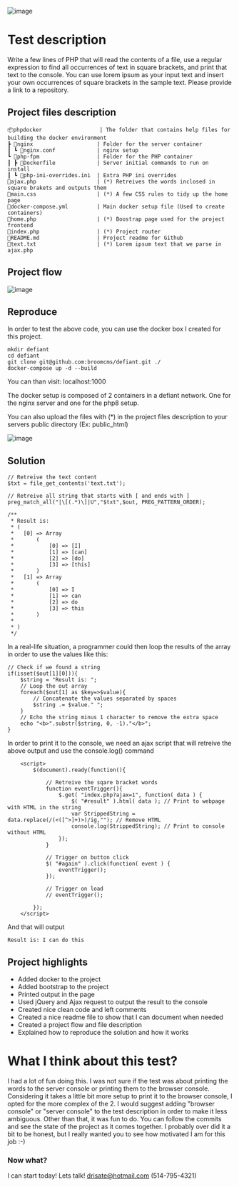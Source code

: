 ![image](https://user-images.githubusercontent.com/63425041/149531644-1a917a04-e181-41e0-b2a4-06f680bb74b0.png)

# Test description


Write a few lines of PHP that will read the contents of a file, use a regular expression to find all occurrences of text in square brackets, and print that text to the console. You can use lorem ipsum as your input text and insert your own occurrences of square brackets in the sample text. Please provide a link to a repository.

 ## Project files description

    📦phpdocker                  | The folder that contains help files for building the docker environment
    ┣ 📂nginx                    | Folder for the server container
    ┃ ┗ 📜nginx.conf             | nginx setup
    ┗ 📂php-fpm                  | Folder for the PHP container
    ┃ ┣ 📜Dockerfile             | Server initial commands to run on install
    ┃ ┗ 📜php-ini-overrides.ini  | Extra PHP ini overrides
    📜ajax.php                   | (*) Retreives the words inclosed in square brakets and outputs them
    📜main.css                   | (*) A few CSS rules to tidy up the home page
    📜docker-compose.yml         | Main docker setup file (Used to create containers)
    📜home.php                   | (*) Boostrap page used for the project frontend
    📜index.php                  | (*) Project router
    📜README.md                  | Project readme for Github
    📜text.txt                   | (*) Lorem ipsum text that we parse in ajax.php

## Project flow

![image](https://user-images.githubusercontent.com/63425041/149442644-1311a5e1-a0eb-4237-827f-f664eac671ad.png)

## Reproduce

In order to test the above code, you can use the docker box I created for this project.

    mkdir defiant
    cd defiant
    git clone git@github.com:broomcms/defiant.git ./
    docker-compose up -d --build

You can than visit:
localhost:1000

The docker setup is composed of 2 containers in a defiant network. One for the nginx server and one for the php8 setup.

You can also upload the files with (*) in the project files description to your servers public directory (Ex: public_html)

![image](https://user-images.githubusercontent.com/63425041/149439833-b8c5e58b-95cc-4b12-b49f-4473c0be7114.png)

## Solution

    // Retreive the text content
    $txt = file_get_contents('text.txt');

    // Retreive all string that starts with [ and ends with ]
    preg_match_all("|\[(.*)\]|U","$txt",$out, PREG_PATTERN_ORDER);

    /**
     * Result is: 
     * (
     *   [0] => Array
     *       (
     *           [0] => [I]
     *           [1] => [can]
     *           [2] => [do]
     *           [3] => [this]
     *       )
     *   [1] => Array
     *       (
     *           [0] => I
     *           [1] => can
     *           [2] => do
     *           [3] => this
     *       )
     *
     * )
     */

In a real-life situation, a programmer could then loop the results of the array in order to use the values like this:

    // Check if we found a string
    if(isset($out[1][0])){
        $string = "Result is: ";
        // Loop the out array
        foreach($out[1] as $key=>$value){
            // Concatenate the values separated by spaces
            $string .= $value." ";
        }
        // Echo the string minus 1 character to remove the extra space
        echo "<b>".substr($string, 0, -1)."</b>";
    }

In order to print it to the console, we need an ajax script that will retreive the above output and use the console.log() command

        <script>
            $(document).ready(function(){

                // Retreive the sqare bracket words
                function eventTrigger(){
                    $.get( "index.php?ajax=1", function( data ) {
                        $( "#result" ).html( data ); // Print to webpage with HTML in the string
                        var StrippedString = data.replace(/(<([^>]+)>)/ig,""); // Remove HTML
                        console.log(StrippedString); // Print to console without HTML
                    });
                }

                // Trigger on button click
                $( "#again" ).click(function( event ) {
                    eventTrigger();
                });

                // Trigger on load
                // eventTrigger();

            });
        </script>

And that will output

    Result is: I can do this

## Project highlights

 - Added docker to the project
 - Added bootstrap to the project
 - Printed output in the page
 - Used jQuery and Ajax request to output the result to the console
 - Created nice clean code and left comments
 - Created a nice readme file to show that I can document when needed
 - Created a project flow and file description
 - Explained how to reproduce the solution and how it works

# What I think about this test?

I had a lot of fun doing this. I was not sure if the test was about printing the words to the server console or printing them to the browser console. Considering it takes a little bit more setup to print it to the browser console, I opted for the more complex of the 2. I would suggest adding "browser console" or "server console" to the test description in order to make it less ambiguous. Other than that, it was fun to do. You can follow the commits and see the state of the project as it comes together. I probably over did it a bit to be honest, but I really wanted you to see how motivated I am for this job :-)

### Now what?

I can start today! Lets talk! drisate@hotmail.com (514-795-4321)

